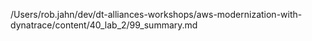 /Users/rob.jahn/dev/dt-alliances-workshops/aws-modernization-with-dynatrace/content/40_lab_2/99_summary.md